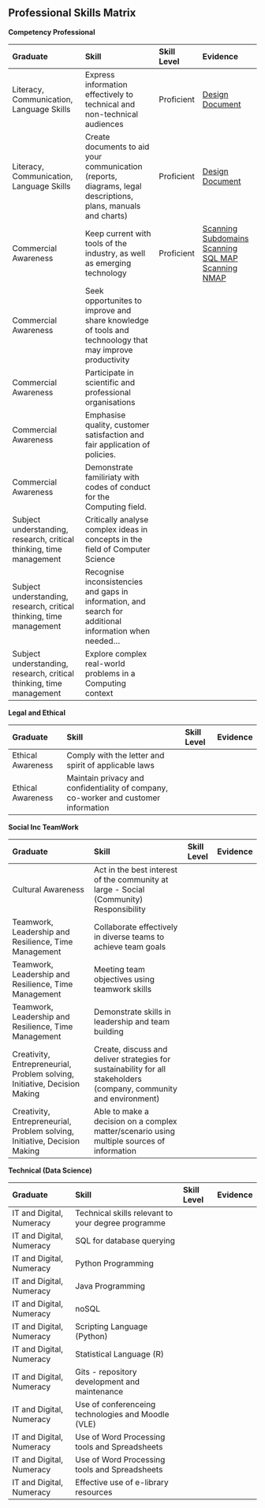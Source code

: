 ## Professional Skills Matrix

**Competency Professional**

| Graduate   | Skill    | Skill Level               | Evidence |
| :--        | :--      | :--                       | :--      |
| Literacy, Communication, Language Skills | Express information effectively to technical and non-technical audiences |Proficient |[Design Document](/MyPortfolio/PCOM7E/Assignment1.docx) | 
| Literacy, Communication, Language Skills | Create documents to aid your communication (reports, diagrams, legal descriptions, plans, manuals and charts) | Proficient |[Design Document](/MyPortfolio/PCOM7E/Assignment1.docx) | 
| Commercial Awareness | Keep current with tools of the industry, as well as emerging technology | Proficient | [Scanning Subdomains](/MyPortfolio/PCOM7E/SSL.html) [Scanning SQL MAP ](/MyPortfolio/PCOM7E/SQLMAP.html) [Scanning NMAP ](/MyPortfolio/PCOM7E/NMAP.html)| 
| Commercial Awareness | Seek opportunites to improve and share knowledge of tools and technoology that may improve productivity | | | 
| Commercial Awareness | Participate in scientific and professional organisations | | | 
| Commercial Awareness | Emphasise quality, customer satisfaction and fair application of policies. | | | 
| Commercial Awareness | Demonstrate familiriaty with codes of conduct for the Computing field. | | | 
| Subject understanding, research, critical thinking, time management | Critically analyse complex ideas in concepts in the field of Computer Science | | | 
| Subject understanding, research, critical thinking, time management | Recognise inconsistencies and gaps in information, and search for additional information when needed… | | | 
| Subject understanding, research, critical thinking, time management | Explore complex real-world problems in a Computing context | | | 

**Legal and Ethical**

| Graduate   | Skill    | Skill Level               | Evidence |
| :--        | :--      | :--                       | :--      |
| Ethical Awareness | Comply with the letter and spirit of applicable laws | | | 
| Ethical Awareness | Maintain privacy and confidentiality of company, co-worker and customer information | | | 

**Social Inc TeamWork**

| Graduate   | Skill    | Skill Level               | Evidence |
| :--        | :--      | :--                       | :--      |
| Cultural Awareness | Act in the best interest of the community at large - Social (Community) Responsibility | | | 
| Teamwork, Leadership and Resilience, Time Management | Collaborate effectively in diverse teams to achieve team goals | | | 
| Teamwork, Leadership and Resilience, Time Management | Meeting team objectives using teamwork skills | | | 
| Teamwork, Leadership and Resilience, Time Management | Demonstrate skills in leadership and team building | | | 
| Creativity, Entrepreneurial, Problem solving, Initiative, Decision Making | Create, discuss and deliver strategies for sustainability for all stakeholders (company, community and environment) | | | 
| Creativity, Entrepreneurial, Problem solving, Initiative, Decision Making | Able to make a decision on a complex matter/scenario using multiple sources of information | | | 

**Technical (Data Science)**

| Graduate   | Skill    | Skill Level               | Evidence |
| :--        | :--      | :--                       | :--      |
| IT and Digital, Numeracy | Technical skills relevant to your degree programme | | | 
| IT and Digital, Numeracy | SQL for database querying | | | 
| IT and Digital, Numeracy | Python Programming | | | 
| IT and Digital, Numeracy | Java Programming | | | 
| IT and Digital, Numeracy | noSQL | | | 
| IT and Digital, Numeracy | Scripting Language (Python) | | | 
| IT and Digital, Numeracy | Statistical Language (R) | | | 
| IT and Digital, Numeracy | Gits - repository development and maintenance | | | 
| IT and Digital, Numeracy | Use of conferenceing technologies and Moodle (VLE) | | | 
| IT and Digital, Numeracy | Use of Word Processing tools and Spreadsheets | | | 
| IT and Digital, Numeracy | Use of Word Processing tools and Spreadsheets | | | 
| IT and Digital, Numeracy | Effective use of e-library resources | | | 


